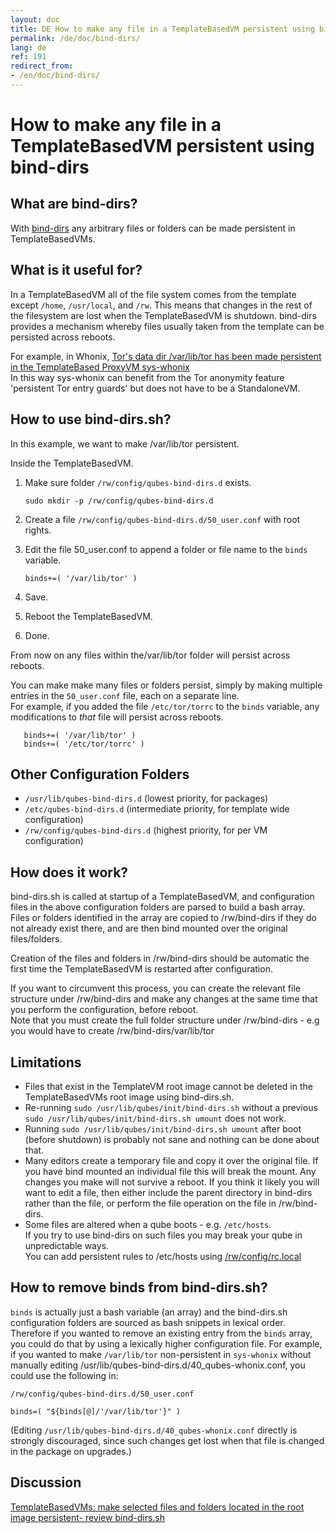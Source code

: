 ```yaml
---
layout: doc
title: DE How to make any file in a TemplateBasedVM persistent using bind-dirs
permalink: /de/doc/bind-dirs/
lang: de
ref: 191
redirect_from:
- /en/doc/bind-dirs/
---
```


# How to make any file in a TemplateBasedVM persistent using bind-dirs #

## What are bind-dirs? ##

With [bind-dirs](https://github.com/QubesOS/qubes-core-agent-linux/blob/master/vm-systemd/bind-dirs.sh)
any arbitrary files or folders can be made persistent in TemplateBasedVMs.

## What is it useful for? ##

In a TemplateBasedVM all of the file system comes from the template except `/home`, `/usr/local`, and `/rw`.
This means that changes in the rest of the filesystem are lost when the TemplateBasedVM is shutdown.
bind-dirs provides a mechanism whereby files usually taken from the template can be persisted across reboots.

For example, in Whonix, [Tor's data dir /var/lib/tor has been made persistent in the TemplateBased ProxyVM sys-whonix][whonix]  
In this way sys-whonix can benefit from the Tor anonymity feature 'persistent Tor entry guards' but does not have to be a StandaloneVM.

## How to use bind-dirs.sh? ##

In this example, we want to make /var/lib/tor persistent.

Inside the TemplateBasedVM.

1. Make sure folder `/rw/config/qubes-bind-dirs.d` exists.

       sudo mkdir -p /rw/config/qubes-bind-dirs.d

2. Create a file `/rw/config/qubes-bind-dirs.d/50_user.conf` with root rights.

3. Edit the file 50_user.conf to append a folder or file name to the `binds` variable.

       binds+=( '/var/lib/tor' )

4. Save.

5. Reboot the TemplateBasedVM.

6. Done.

From now on any files within the/var/lib/tor folder will persist across reboots.  

You can make make many files or folders persist, simply by making multiple entries in the `50_user.conf` file, each on a separate line.  
For example, if you added the file `/etc/tor/torrc` to the `binds` variable, any modifications to *that* file will persist across reboots.

       binds+=( '/var/lib/tor' )
       binds+=( '/etc/tor/torrc' )

## Other Configuration Folders ##

* `/usr/lib/qubes-bind-dirs.d` (lowest priority, for packages)
* `/etc/qubes-bind-dirs.d`  (intermediate priority, for template wide configuration)
* `/rw/config/qubes-bind-dirs.d` (highest priority, for per VM configuration)

## How does it work? ##

bind-dirs.sh is called at startup of a TemplateBasedVM, and configuration files in the above configuration folders are parsed to build a bash array.
Files or folders identified in the array are copied to /rw/bind-dirs if they do not already exist there, and are then bind mounted over the original files/folders.

Creation of the files and folders in /rw/bind-dirs should be automatic the first time the TemplateBasedVM is restarted after configuration.

If you want to circumvent this process, you can create the relevant file structure under /rw/bind-dirs and make any changes at the same time that you perform the configuration, before reboot.  
Note that you must create the full folder structure under /rw/bind-dirs - e.g you would have to create /rw/bind-dirs/var/lib/tor 


## Limitations ##

* Files that exist in the TemplateVM root image cannot be deleted in the TemplateBasedVMs root image using bind-dirs.sh.
* Re-running `sudo /usr/lib/qubes/init/bind-dirs.sh` without a previous `sudo /usr/lib/qubes/init/bind-dirs.sh umount` does not work.
* Running `sudo /usr/lib/qubes/init/bind-dirs.sh umount` after boot (before shutdown) is probably not sane and nothing can be done about that.
* Many editors create a temporary file and copy it over the original file. If you have bind mounted an individual file this will break the mount.
Any changes you make will not survive a reboot. If you think it likely you will want to edit a file, then either include the parent directory in bind-dirs rather than the file, or perform the file operation on the file in /rw/bind-dirs.
* Some files are altered when a qube boots - e.g. `/etc/hosts`.   
If you try to use bind-dirs on such files you may break your qube in unpredictable ways.   
You can add persistent rules to /etc/hosts using [/rw/config/rc.local][config-file] 

## How to remove binds from bind-dirs.sh? ##

`binds` is actually just a bash variable (an array) and the bind-dirs.sh configuration folders are sourced as bash snippets in lexical order. 
Therefore if you wanted to remove an existing entry from the `binds` array, you could do that by using a lexically higher configuration file. 
For example, if you wanted to make `/var/lib/tor` non-persistent in `sys-whonix` without manually editing /usr/lib/qubes-bind-dirs.d/40_qubes-whonix.conf, you could use the following in:

`/rw/config/qubes-bind-dirs.d/50_user.conf`

~~~
binds=( "${binds[@]/'/var/lib/tor'}" )
~~~

(Editing `/usr/lib/qubes-bind-dirs.d/40_qubes-whonix.conf` directly is strongly discouraged, since such changes get lost when that file is changed in the package on upgrades.)

## Discussion ##

[TemplateBasedVMs: make selected files and folders located in the root image persistent- review bind-dirs.sh](https://groups.google.com/forum/#!topic/qubes-devel/tcYQ4eV-XX4/discussion)

[config-file]: /doc/config-files
[whonix]: https://github.com/Whonix/qubes-whonix/blob/8438d13d75822e9ea800b9eb6024063f476636ff/usr/lib/qubes-bind-dirs.d/40_qubes-whonix.conf#L5
